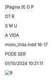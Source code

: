 [Página 9]
O
P

O?
R

S
M
U

A VIDA


miolo_Vida.indd 16-17

PODE SER


01/10/2024 10:21:11

![9](./img/page_9-01.jpg)
